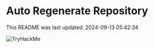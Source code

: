# Auto Regenerate Repository

This README was last updated: 2024-09-13 05:42:34

 ![TryHackMe](https://tryhackme.com/badge/533634)